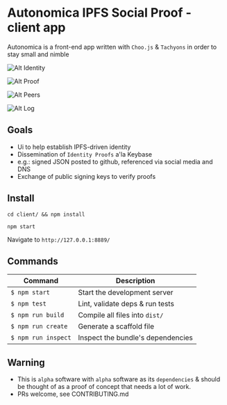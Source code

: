 # Autonomica IPFS Social Proof - client app

Autonomica is a front-end app written with `Choo.js` & `Tachyons` in order to stay small and nimble

![Alt Identity](screenshots/identity.png?raw=true "Identity")

![Alt Proof](screenshots/proof.png?raw=true "Proof")

![Alt Peers](screenshots/peers.png?raw=true "Peers")

![Alt Log](screenshots/log.png?raw=true "Event Log")

## Goals

* Ui to help establish IPFS-driven identity
* Dissemination of `Identity Proofs` a'la Keybase
* e.g.: signed JSON posted to github, referenced via social media and DNS
* Exchange of public signing keys to verify proofs

## Install

`cd client/ && npm install`

`npm start`

Navigate to `http://127.0.0.1:8889/`

## Commands
Command                | Description                                      |
-----------------------|--------------------------------------------------|
`$ npm start`          | Start the development server
`$ npm test`           | Lint, validate deps & run tests
`$ npm run build`      | Compile all files into `dist/`
`$ npm run create`     | Generate a scaffold file
`$ npm run inspect`    | Inspect the bundle's dependencies

## Warning

* This is `alpha` software with `alpha` software as its `dependencies` & should be thought of as a proof of concept that needs a lot of work.
* PRs welcome, see CONTRIBUTING.md
